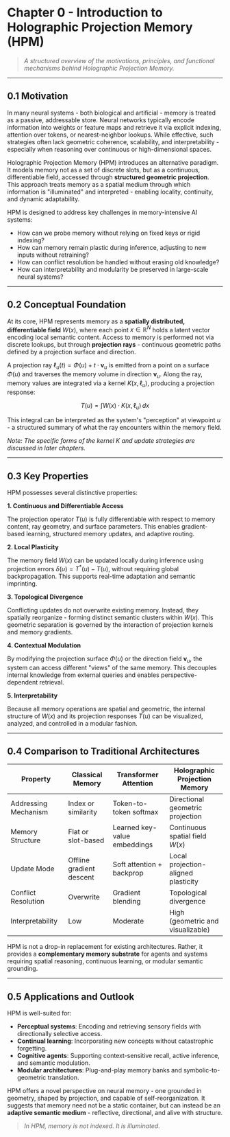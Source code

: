 # Chapter 0 - Introduction to Holographic Projection Memory (HPM)

> *A structured overview of the motivations, principles, and functional mechanisms behind Holographic Projection Memory.*

---

## 0.1 Motivation

In many neural systems - both biological and artificial - memory is treated as a passive, addressable store. Neural networks typically encode information into weights or feature maps and retrieve it via explicit indexing, attention over tokens, or nearest-neighbor lookups. While effective, such strategies often lack geometric coherence, scalability, and interpretability - especially when reasoning over continuous or high-dimensional spaces.

Holographic Projection Memory (HPM) introduces an alternative paradigm. It models memory not as a set of discrete slots, but as a continuous, differentiable field, accessed through **structured geometric projection**. This approach treats memory as a spatial medium through which information is "illuminated" and interpreted - enabling locality, continuity, and dynamic adaptability.

HPM is designed to address key challenges in memory-intensive AI systems:

* How can we probe memory without relying on fixed keys or rigid indexing?
* How can memory remain plastic during inference, adjusting to new inputs without retraining?
* How can conflict resolution be handled without erasing old knowledge?
* How can interpretability and modularity be preserved in large-scale neural systems?

---

## 0.2 Conceptual Foundation

At its core, HPM represents memory as a **spatially distributed, differentiable field** $W(x)$, where each point $x \in \mathbb{R}^N$ holds a latent vector encoding local semantic content. Access to memory is performed not via discrete lookups, but through **projection rays** - continuous geometric paths defined by a projection surface and direction.

A projection ray $\ell_u(t) = \Phi(u) + t \cdot \mathbf{v}_u$ is emitted from a point on a surface $\Phi(u)$ and traverses the memory volume in direction $\mathbf{v}_u$. Along the ray, memory values are integrated via a kernel $K(x, \ell_u)$, producing a projection response:

$$
T(u) = \int W(x) \cdot K(x, \ell_u) \, dx
$$

This integral can be interpreted as the system's "perception" at viewpoint $u$ - a structured summary of what the ray encounters within the memory field.

*Note: The specific forms of the kernel $K$ and update strategies are discussed in later chapters.*

---

## 0.3 Key Properties

HPM possesses several distinctive properties:

**1. Continuous and Differentiable Access**

The projection operator $T(u)$ is fully differentiable with respect to memory content, ray geometry, and surface parameters. This enables gradient-based learning, structured memory updates, and adaptive routing.

**2. Local Plasticity**

The memory field $W(x)$ can be updated locally during inference using projection errors $\delta(u) = T^*(u) - T(u)$, without requiring global backpropagation. This supports real-time adaptation and semantic imprinting.

**3. Topological Divergence**

Conflicting updates do not overwrite existing memory. Instead, they spatially reorganize - forming distinct semantic clusters within $W(x)$. This geometric separation is governed by the interaction of projection kernels and memory gradients.

**4. Contextual Modulation**

By modifying the projection surface $\Phi(u)$ or the direction field $\mathbf{v}_u$, the system can access different "views" of the same memory. This decouples internal knowledge from external queries and enables perspective-dependent retrieval.

**5. Interpretability**

Because all memory operations are spatial and geometric, the internal structure of $W(x)$ and its projection responses $T(u)$ can be visualized, analyzed, and controlled in a modular fashion.

---

## 0.4 Comparison to Traditional Architectures

| Property             | Classical Memory         | Transformer Attention        | Holographic Projection Memory       |
| -------------------- | ------------------------ | ---------------------------- | ----------------------------------- |
| Addressing Mechanism | Index or similarity      | Token-to-token softmax       | Directional geometric projection    |
| Memory Structure     | Flat or slot-based       | Learned key-value embeddings | Continuous spatial field $W(x)$   |
| Update Mode          | Offline gradient descent | Soft attention + backprop    | Local projection-aligned plasticity |
| Conflict Resolution  | Overwrite                | Gradient blending            | Topological divergence              |
| Interpretability     | Low                      | Moderate                     | High (geometric and visualizable)   |

HPM is not a drop-in replacement for existing architectures. Rather, it provides a **complementary memory substrate** for agents and systems requiring spatial reasoning, continuous learning, or modular semantic grounding.

---

## 0.5 Applications and Outlook

HPM is well-suited for:

* **Perceptual systems**: Encoding and retrieving sensory fields with directionally selective access.
* **Continual learning**: Incorporating new concepts without catastrophic forgetting.
* **Cognitive agents**: Supporting context-sensitive recall, active inference, and semantic modulation.
* **Modular architectures**: Plug-and-play memory banks and symbolic-to-geometric translation.

HPM offers a novel perspective on neural memory - one grounded in geometry, shaped by projection, and capable of self-reorganization. It suggests that memory need not be a static container, but can instead be an **adaptive semantic medium** - reflective, directional, and alive with structure.

> *In HPM, memory is not indexed. It is illuminated.*
